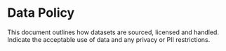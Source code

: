 # Data Policy

This document outlines how datasets are sourced, licensed and handled.
Indicate the acceptable use of data and any privacy or PII restrictions.
